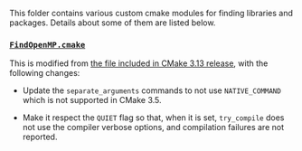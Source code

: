 This folder contains various custom cmake modules for finding libraries and packages. Details about some of them are listed below.

### [`FindOpenMP.cmake`](./FindOpenMP.cmake)

This is modified from [the file included in CMake 3.13 release](https://github.com/Kitware/CMake/blob/05a2ca7f87b9ae73f373e9967fde1ee5210e33af/Modules/FindOpenMP.cmake), with the following changes:

+ Update the `separate_arguments` commands to not use `NATIVE_COMMAND` which is not supported in CMake 3.5.

+ Make it respect the `QUIET` flag so that, when it is set, `try_compile` does not use the compiler verbose options, and compilation failures are not reported.
